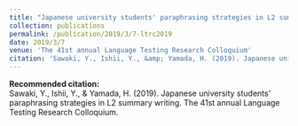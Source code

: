 ```yaml
---
title: "Japanese university students' paraphrasing strategies in L2 summary writing"
collection: publications
permalink: /publication/2019/3/7-ltrc2019
date: 2019/3/7
venue: 'The 41st annual Language Testing Research Colloquium'
citation: 'Sawaki, Y., Ishii, Y., &amp; Yamada, H. (2019). Japanese university students&apos; paraphrasing strategies in L2 summary writing. The 41st annual Language Testing Research Colloquium.'
---
```

**Recommended citation:**   
Sawaki, Y., Ishii, Y., & Yamada, H. (2019). Japanese university students' paraphrasing strategies in L2 summary writing. The 41st annual Language Testing Research Colloquium.